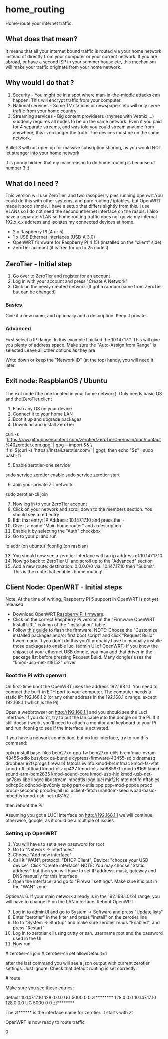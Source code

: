 # home_routing
Home-route your internet traffic.

## What does that mean?

It means that all your internet bound traffic is routed via your home network instead of directly from your computer or your current network.
If you are abroad, or have a second ISP in your summer house etc, this mechanism will make your traffic originate from your home network.

## Why would I do that ?

1. Security - You might be in a spot where man-in-the-middle attacks can happen. This will encrypt traffic from your computer.
2. National services - Some TV stations or newspapers etc will only serve traffic from your home country
3. Streaming services - Big content provideers (rhymes with Vetmix ...) suddenly requires all nodes to be on the same network. Even if you paid for 4 separate streams, and was told you could stream anytime from anywhere, this is no longer the truth. The devices must be on the same network.

Bullet 3 will not open up for massive subsription sharing, as you would NOT let stranger into your home  network

It is poorly hidden that my main reason to do home routing is because of number 3 :)

## What do I need ?

This version will use ZeroTier, and two rasopberry pies running openwrt.You could do this with other systems, and pure routing / iptables, but OpenWRT made it sooo simple.
I have a setup that differs slightly from this. I use VLANs so I do not need the second ethernet interface on the raspis. I also have a separate VLAN so home routing traffic does not go via my internal 192.x.x.x address and isolates my connected devices at home.

- 2 x Raspberry PI (4 or 5)
- 1 x USB Ethernet interfaces (USB-A 3.0)
- OpenWRT firmware for Raspberry PI 4 (5) (installed on the "client" side)
- ZeroTier account (it is free for up to 25 nodes)

## ZeroTier - Initial step

1. Go over to [ZeroTier](https://www.zerotier.com/) and register for an account
2. Log in with your account and press "Create A Network"
3. Click on the newly created network (It got a random name from ZeroTier but can be changed)

### Basics
  Give it a new name, and optionally add a description. Keep it private.
   
### Advanced

First select a IP Range. In this example I picked the 10.147.17.*. This will give you plenty of address space.
Make sure the "Auto-Assign from Range" is selected
Leave all other options as they are

Write down or keep the "Network ID" (at the top) handy, you will need it later

## Exit node: RaspbianOS / Ubuntu

The exit node (the one located in your home network). Only needs basic OS and the ZeroTier client

1. Flash any OS on your device
2. Connect it to your home LAN
3. Boot it up and upgrade packages
4. Download and install ZeroTier

  curl -s 'https://raw.githubusercontent.com/zerotier/ZeroTierOne/main/doc/contact%40zerotier.com.gpg' | gpg --import && \  
if z=$(curl -s 'https://install.zerotier.com/' | gpg); then echo "$z" | sudo bash; fi


5. Enable zerotier-one service

  sudo service zerotier enable
  sudo service zerotier start

6. Join your private ZT network

  sudo zerotier-cli join <network id from zerotier initial setup>

7. Now log in to your ZeroTier account
8. Click on your network and scroll down to the members section. You should see a red entry
9. Edit that entry: IP Address: 10.147.17.10 and press the +
10. Give it a name "Main home router" and a description
11. Enable it by selecting the "Auth" checkbox
12. Go to your pi and run

  ip addr  (on ubuntu)
  ifconfig (on rasbian)

13. You should now see a zerotier interface with an ip address of 10.147.17.10
14. Now go back to ZeroTier UI and scroll up to the "Advanced" section
15. Add a new route: destination: 0.0.0.0/0 via: 10.147.17.10 then "Submit". This is the route that enables home routing!





## Client Node: OpenWRT - Initial steps

Note: At the time of writing, Raspberry PI 5 support in OpenWRT is not yet released.
- Download OpenWRT [Raspberry PI firmware](https://openwrt.org/toh/raspberry_pi_foundation/raspberry_pi).
- Click on the correct Raspberry Pi version in the "Firmware OpenWRT Install URL" column of the "Installation" table.
- Follow [this guide](https://openwrt.org/toh/raspberry_pi_foundation/raspberry_pi#how_to_flash_openwrt_to_an_sd_card) to flash the firmware.
  NOTE:
    Choose the "Customize installed packages and/or first boot script" and click "Request Build" hwen ready. If you don't do this
    you'll probably have to manually installe those packages to enable luci (admin UI of OpenWRT)
    If you know the chipset of your ethernet USB dongle, you may add that driver in the package list before pressing Request Build.
    Many dongles uses the "kmod-usb-net-rtl8152" driver

### Boot the Pi with openwrt

On first-time boot the OpenWRT uses the address 192.168.1.1. You need to connect the built-in ETH port to your computer. The computer needs a static IP: 192.168.1.2 (or any other address in the 192.168.1.x range. except 192.168.1.1 which is the Pi)

Open a webbrowser on http://192.168.1.1 and you should see the Luci interface. If you don't, try to put the lan cable into the dongle on the Pi. If it still doesn't work, you'll need to attach a monitor and keyboard to your Pi
and run ifconfig to see if the interface is activated.

If you have a network connection, but no luci interface, try to run this command:

  opkg install base-files bcm27xx-gpu-fw bcm27xx-utils brcmfmac-nvram-43455-sdio busybox ca-bundle cypress-firmware-43455-sdio dnsmasq dropbear e2fsprogs firewall4 fstools iwinfo kmod-brcmfmac kmod-fs-vfat kmod-nft-offload kmod-nls-cp437 kmod-nls-iso8859-1 kmod-r8169 kmod-sound-arm-bcm2835 kmod-sound-core kmod-usb-hid kmod-usb-net-lan78xx libc libgcc libustream-mbedtls logd luci mkf2fs mtd netifd nftables odhcp6c odhcpd-ipv6only opkg partx-utils ppp ppp-mod-pppoe procd procd-seccomp procd-ujail uci uclient-fetch urandom-seed wpad-basic-mbedtls kmod-usb-net-rtl8152

then reboot the Pi.

Assuming you got a LUCI interface on http://192.168.1.1 we will continue. otherwise, google, as it could be a multiple of issues

### Setting up OpenWRT

1. You will have to set a new password for root
2. Go to "Network -> Interfaces"
3. Choose "Add new interface"
4. Call it "WAN", protocol: "DHCP Client", Device: "choose your USB device". Click "Create interface"
  NOTE: You may choose "Static address" but then you will have to set IP address, mask, gateway and DNS manually for this interface
5. Open the interface, and go to "Firewall settings". Make sure it is put in the "WAN" zone

Optional:
6. If your main network already is in the 192.168.1.0/24 range, you will have to change IP on the LAN interface. Reboot OpenWRT

7. Log in to adminUI and go to System -> Software and press "Update lists"
8. Enter "zerotier" in the filter and press "Install" on the zerotier line
9. Go to "System -> Startup" and make sure zerotier reads "Enabled", and press "Restart"
10. Log in to zerotier cli using putty or ssh. username root and the password used in the UI
11. Now run

  \# zerotier-cli join <network id from zerotier initial setup>
  \# zerotier-cli set <network id> allowDefault=1

after the last command you will see a json output with current zerotier settings. Just ignore.
Check that default routing is set correctly:

  \# route

Make sure you see these entries:

  default         10.147.17.10     128.0.0.0       UG    5000   0        0 zt********
  128.0.0.0       10.147.17.10     128.0.0.0       UG    5000   0        0 zt********

The zt****** is the interface name for zerotier. it starts with zt

OpenWRT is now ready to route traffic



   



0


